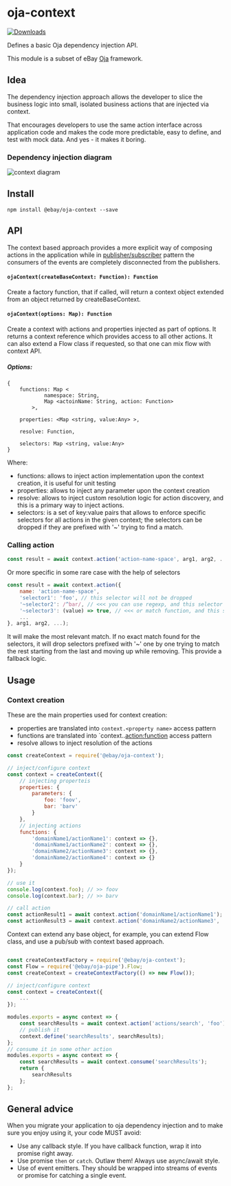 # oja-context

[![Downloads](https://img.shields.io/npm/dm/@ebay/oja-context.svg)](http://npm-stat.com/charts.html?package=@ebay/oja-context)

Defines a basic Oja dependency injection API.

This module is a subset of eBay [Oja](https://github.com/eBay/oja#readme) framework.

## Idea

The dependency injection approach allows the developer to slice the business logic into small, isolated business actions that are injected via context. 

That encourages developers to use the same action interface across application code and makes the code more predictable, easy to define, and test with mock data. And yes - it makes it boring.

### Dependency injection diagram

![context diagram](https://raw.githubusercontent.com/eBay/oja/master/packages/oja-context/docs/images/context.png)

## Install

```
npm install @ebay/oja-context --save
```

## API

The context based approach provides a more explicit way of composing actions in the application while in [publisher/subscriber](https://github.com/eBay/oja/blob/master/packages/oja-pubsub#readme) pattern the consumers of the events are completely disconnected from the publishers.

#### `ojaContext(createBaseContext: Function): Function`

Create a factory function, that if called, will return a context object extended from an object returned by createBaseContext.

#### `ojaContext(options: Map): Function`

Create a context with actions and properties injected as part of options. It returns a context reference which provides access to all other actions. It can also extend a Flow class if requested, so that one can mix flow with context API.

##### Options:

```
{
    functions: Map <
            namespace: String,
            Map <actoinName: String, action: Function>
        >,

    properties: <Map <string, value:Any> >,

    resolve: Function,

    selectors: Map <string, value:Any>
}
```

Where:

* functions: allows to inject action implementation upon the context creation, it is useful for unit testing
* properties: allows to inject any parameter upon the context creation
* resolve: allows to inject custom resolution logic for action discovery, and this is a primary way to inject actions.
* selectors: is a set of key:value pairs that allows to enforce specific selectors for all actions in the given context; the selectors can be dropped if they are prefixed with '~' trying to find a match.

### Calling action

```js
const result = await context.action('action-name-space', arg1, arg2, ...);
```

Or more specific in some rare case with the help of selectors

```js
const result = await context.action({
    name: 'action-name-space',
    'selector1': 'foo', // this selector will not be dropped
    '~selector2': /^bar/, // <<< you can use regexp, and this selector can be dropped
    '~selector3': (value) => true, // <<< or match function, and this selector can be dropped
    ...
}, arg1, arg2, ...);
```

It will make the most relevant match. If no exact match found for the selectors, it will drop selectors prefixed with '~' one by one trying to match the rest starting from the last and moving up while removing. This provide a fallback logic.

## Usage

### Context creation

These are the main properties used for context creation:

* properties are translated into `context.<property name>` access pattern
* functions are translated into `context.<namespace>.<action:function> access pattern
* resolve allows to inject resolution of the actions

```js
const createContext = require('@ebay/oja-context');

// inject/configure context
const context = createContext({
    // injecting properteis
    properties: {
        parameters: {
            foo: 'foov',
            bar: 'barv'
        }
    },
    // injecting actions
    functions: {
        'domainName1/actionName1': context => {},
        'domainName1/actionName2': context => {},
        'domainName2/actionName3': context => {},
        'domainName2/actionName4': context => {}
    }
});

// use it
console.log(context.foo); // >> foov
console.log(context.bar); // >> barv

// call action
const actionResult1 = await context.action('domainName1/actionName1');
const actionResult3 = await context.action('domainName2/actionName3', 'foo', 'bar);
```

Context can extend any base object, for example, you can extend Flow class, and use a pub/sub with context based approach.

```js

const createContextFactory = require('@ebay/oja-context');
const Flow = require('@ebay/oja-pipe').Flow;
const createContext = createContextFactory(() => new Flow());

// inject/configure context
const context = createContext({
    ...
});

modules.exports = async context => {
    const searchResults = await context.action('actions/search', 'foo'); // passing some parameters
    // publish it
    context.define('searchResults', searchResults);
};
// consume it in some other action
modules.exports = async context => {
    const searchResults = await context.consume('searchResults');
    return {
        searchResults
    };
};
```

## General advice

When you migrate your application to oja dependency injection and to make sure you enjoy using it, your code MUST avoid:

* Use any callback style. If you have callback function, wrap it into promise right away.
* Use promise `then` or `catch`. Outlaw them! Always use async/await style.
* Use of event emitters. They should be wrapped into streams of events or promise for catching a single event.
